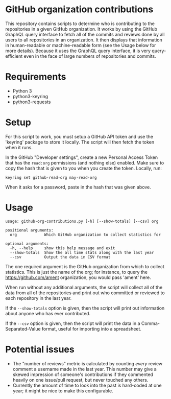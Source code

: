 # GitHub organization contributions

This repository contains scripts to determine who is contributing to the repositories in a given GitHub organization.
It works by using the GitHub GraphQL query interface to fetch all of the commits and reviews done by all users to all repositories in an organization.
It then displays that information in human-readable or machine-readable form (see the Usage below for more details).
Because it uses the GraphQL query interface, it is very query-efficient even in the face of large numbers of repositories and commits.

# Requirements

* Python 3
* python3-keyring
* python3-requests

# Setup

For this script to work, you must setup a GitHub API token and use the 'keyring' package to store it locally.
The script will then fetch the token when it runs.

In the GitHub "Developer settings", create a new Personal Access Token that has the `read:org` permissions (and nothing else) enabled.
Make sure to copy the hash that is given to you when you create the token.
Locally, run:

```
keyring set github-read-org may-read-org
```

When it asks for a password, paste in the hash that was given above.

# Usage

```
usage: github-org-contributions.py [-h] [--show-totals] [--csv] org

positional arguments:
  org            Which GitHub organization to collect statistics for

optional arguments:
  -h, --help     show this help message and exit
  --show-totals  Show the all time stats along with the last year
  --csv          Output the data in CSV format
```

The one required argument is the GitHub organization from which to collect statistics.
This is just the name of the org; for instance, to query the https://github.com/ament organization, you would pass 'ament' here.

When run without any additional arguments, the script will collect all of the data from all of the repositories and print out who committed or reviewed to each repository in the last year.

If the `--show-totals` option is given, then the script will print out information about anyone who has ever contributed.

If the `--csv` option is given, then the script will print the data in a Comma-Separated-Value format, useful for importing into a spreadsheet.

# Potential issues

* The "number of reviews" metric is calculated by counting *every* review comment a username made in the last year.  This number may give a skewed impression of someone's contributions if they commented heavily on one issue/pull request, but never touched any others.
* Currently the amount of time to look into the past is hard-coded at one year; it might be nice to make this configurable.
